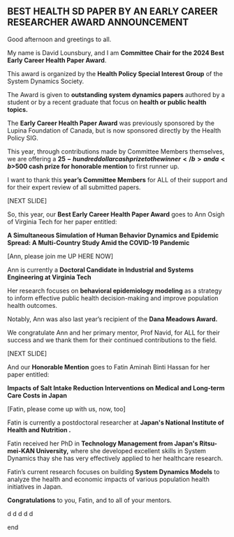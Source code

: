 ## BEST HEALTH SD PAPER BY AN EARLY CAREER RESEARCHER AWARD ANNOUNCEMENT

Good afternoon and greetings to all. 

My name is David Lounsbury, and I am <b>Committee Chair for the 2024 Best Early Career Health Paper Award</b>. 

This award is organized by the <b>Health Policy Special Interest Group</b> of the System Dynamics Society.

The Award is given to <b> outstanding system dynamics papers </b> authored by a student or by a recent graduate that focus on <b> health or public health topics. </b>

The <b> Early Career Health Paper Award</b> was previously sponsored by the Lupina Foundation of Canada, but is now sponsored directly by the Health Policy SIG. 

This year, through contributions made by Committee Members themselves, we are offering a <b>$25-hundred dollar cash prize to the winner</b> and a <b>$500 cash prize for honorable mention</b> to first runner up. 

I want to thank this <b>year’s Committee Members</b> for ALL of their support and for their expert review of all submitted papers. 

[NEXT SLIDE]

So, this year, our <b>Best Early Career Health Paper Award</b> goes to Ann Osigh of Virginia Tech for her paper entitled: 

<b>A Simultaneous Simulation of Human Behavior Dynamics and Epidemic Spread: A Multi-Country Study Amid the COVID-19 Pandemic</b>

[Ann, please join me UP HERE NOW]

Ann is currently a <b>Doctoral Candidate in Industrial and Systems Engineering at Virginia Tech</b>

Her research focuses on <b>behavioral epidemiology modeling</b> as a strategy to inform effective public health decision-making and improve population health outcomes.

Notably, Ann was also last year’s recipient of the <b>Dana Meadows Award.</b>

We congratulate Ann and her primary mentor, Prof Navid, for ALL for their success and we thank them for their continued contributions to the field.

[NEXT SLIDE]

And our <b>Honorable Mention</b> goes to Fatin Aminah Binti Hassan for her paper entitled:

<b>Impacts of Salt Intake Reduction Interventions on Medical and Long-term Care Costs in Japan</b>

[Fatin, please come up with us, now, too]

Fatin is currently a postdoctoral researcher at <b>Japan's National Institute of Health and Nutrition .</b> 

Fatin received her PhD in <b>Technology Management from Japan's Ritsu-mei-KAN University,</b> where she developed excellent skills in System Dynamics thay she has very effectively applied to her healthcare research.

Fatin’s current research focuses on building <b>System Dynamics Models</b> to analyze the health and economic impacts of various population health initiatives in Japan. 

<b>Congratulations</b> to you, Fatin, and to all of your mentors. 


d
d
d
d
d







end

